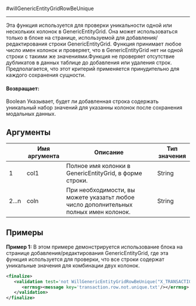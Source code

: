 #willGenericEntityGridRowBeUnique

---

Эта функция используется для проверки уникальности одной или нескольких колонок в GenericEntityGrid. Она может использоваться только в блоке <validation> на странице, используемой для добавления/редактирования строки GenericEntityGrid. Функция принимает любое число имен колонок и проверяет, что в GenericEntityGrid нет ни одной строки с такими же значениями.Функция не проверяет отсутствие дубликатов в данных таблице до добавления или удаления строк. Предполагается, что этот критерий применяется принудительно для каждого сохранения сущности.

#### Возвращает:

Boolean
Указывает, будет ли добавленная строка содержать уникальный набор значений для указанны колонок после
сохранения модальных данных.

## Аргументы

|  | Имя аргумента | Описание | Тип значения |
| --- | --- | --- | --- |
| 1 | col1 | Полное имя колонки в GenericEntityGrid, в форме строки. | String |
| 2...n | coln | При необходимости, вы можете указатьт любое число дополнительных полных имен колонок. | String |

## Примеры

**Пример 1:** В этом примере демонстрируется использование блока <finalize> на странице добавления/редактирования GenericEntityGrid, где эта функция используется для проверки, что все строки содержат уникальные значения для комбинации двух колонок.
```xml
<finalize>
   <validation test='not WillGenericEntityGridRowBeUnique("X_TRANSACTION.X_INSTITUTION_ID", "X_TRANSACTION.X_TRANSACTION_ID")'>
      <errmsg><message key='transaction.row.not.unique.txt'/></errmsg>
   </validation>
</finalize>
```

